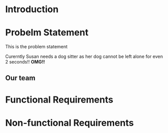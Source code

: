 # Introduction



# Probelm Statement
This is the problem statement

Curerntly Susan needs a dog sitter as her dog cannot be left alone for even 2 seconds!! **OMG!!**


## Our team


# Functional Requirements


# Non-functional Requirements


